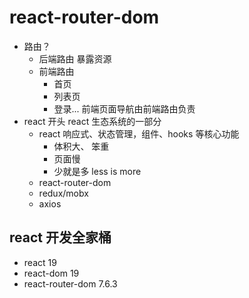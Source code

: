 # react-router-dom

- 路由？
  - 后端路由
    暴露资源
  - 前端路由
    - 首页
    - 列表页
    - 登录...
      前端页面导航由前端路由负责
- react 开头
  react 生态系统的一部分
  - react
    响应式、状态管理，组件、hooks 等核心功能
    - 体积大、 笨重
    - 页面慢
    - 少就是多 less is more
  - react-router-dom
  - redux/mobx
  - axios

## react 开发全家桶

- react 19
- react-dom 19
- react-router-dom 7.6.3
